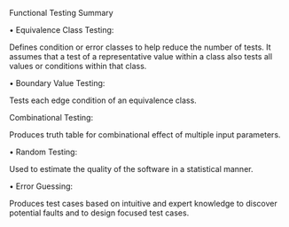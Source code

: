 Functional Testing Summary 

• Equivalence Class Testing: 

Defines condition or error classes to help reduce the number of tests. It assumes that a test of a representative value within a class also tests all values or conditions within that class. 

 

• Boundary Value Testing: 

Tests each edge condition of an equivalence class. 

 

Combinational Testing: 

Produces truth table for combinational effect of multiple input parameters. 

 

• Random Testing: 

 Used to estimate the quality of the software in a statistical manner. 

 

• Error Guessing: 

Produces test cases based on intuitive and expert knowledge to discover potential faults and to design focused test cases. 